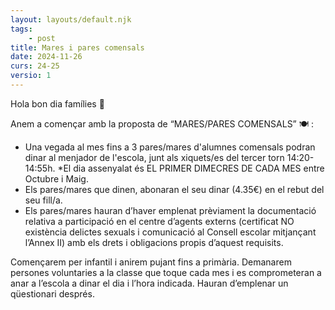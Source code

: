 ```yaml
---
layout: layouts/default.njk
tags: 
    - post
title: Mares i pares comensals
date: 2024-11-26
curs: 24-25
versio: 1
---
```


Hola bon dia famílies 👋

Anem a començar amb la proposta de “MARES/PARES COMENSALS” 🍽️ :

* Una vegada al mes fins a 3 pares/mares d'alumnes comensals podran dinar al menjador de l'escola, junt als xiquets/es del tercer torn 14:20-14:55h.
*El dia assenyalat és EL PRIMER DIMECRES DE CADA MES entre Octubre i Maig.
* Els pares/mares que dinen, abonaran el seu dinar (4.35€) en el rebut del seu fill/a.
* Els pares/mares hauran d’haver emplenat prèviament la documentació relativa a participació en el centre d’agents externs (certificat NO existència delictes sexuals i comunicació al Consell escolar mitjançant l’Annex II) amb els drets i obligacions propis d’aquest requisits.

Començarem per infantil i anirem pujant fins a primària. Demanarem persones voluntaries a la classe que toque cada mes i es comprometeran a anar a l’escola a dinar el dia i l’hora indicada. Hauran d’emplenar un qüestionari després.